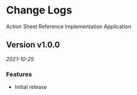 # Change Logs

Action Sheet Reference Implementation Application

## Version v1.0.0

_2021-10-25_

### Features

* Initial release
